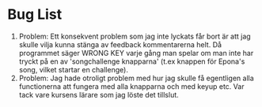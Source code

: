 # Bug List

1. Problem: Ett konsekvent problem som jag inte lyckats får bort är att jag skulle vilja kunna stänga av feedback kommentarerna helt. Då programmet säger WRONG KEY varje gång man spelar om man inte har tryckt på en av 'songchallenge knapparna' (t.ex knappen för Epona's song, vilket startar en challenge).
2. Problem: Jag hade otroligt problem med hur jag skulle få egentligen alla functionerna att fungera med alla knapparna och med keyup etc. Var tack vare kursens lärare som jag löste det tillslut. 
